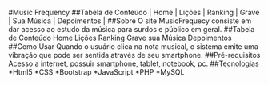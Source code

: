 #Music Frequency
##Tabela de Conteúdo
| Home | Lições | Ranking | Grave | Sua Música | Depoimentos |
##Sobre
O site MusicFrequecy consiste em dar acesso ao estudo da música para surdos e público em geral.
##Tabela de Conteúdo
Home Lições Ranking Grave sua Música Depoimentos  
##Como Usar
Quando o usuário clica na nota musical, o sistema emite uma vibração que pode ser sentida através de seu smartphone.
##Pré-requisitos
Acesso a internet, possuir smartphone, tablet, notebook, pc.
##Tecnologias
*Html5
*CSS
*Bootstrap
*JavaScript
*PHP
*MySQL
